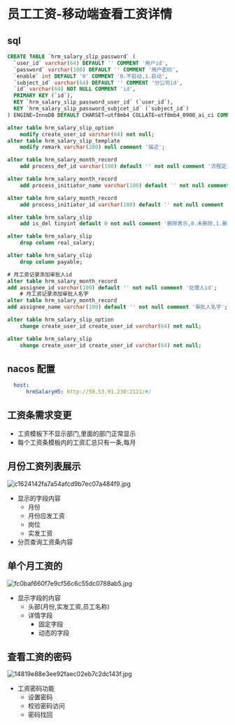 # 员工工资-移动端查看工资详情

## sql 

```sql
CREATE TABLE `hrm_salary_slip_password` (
  `user_id` varchar(64) DEFAULT '' COMMENT '用户id',
  `password` varchar(100) DEFAULT '' COMMENT '用户密码',
  `enable` int DEFAULT '0' COMMENT '0.不启动,1.启动',
  `subject_id` varchar(64) DEFAULT '' COMMENT '分公司id',
  `id` varchar(64) NOT NULL COMMENT 'id',
  PRIMARY KEY (`id`),
  KEY `hrm_salary_slip_password_user_id` (`user_id`),
  KEY `hrm_salary_slip_password_subjcet_id` (`subject_id`)
) ENGINE=InnoDB DEFAULT CHARSET=utf8mb4 COLLATE=utf8mb4_0900_ai_ci COMMENT='人员工资条密码'

alter table hrm_salary_slip_option
    modify create_user_id varchar(64) not null;
alter table hrm_salary_slip_template
    modify remark varchar(200) null comment '描述';

alter table hrm_salary_month_record
    add process_def_id varchar(100) default '' not null comment '流程定义id';

alter table hrm_salary_month_record
    add process_initiator_name varchar(100) default '' not null comment '流程启动人员名称';

alter table hrm_salary_month_record
    add process_initiator_id varchar(100) default '' not null comment '流程启动人员id';

alter table hrm_salary_slip
    add is_del tinyint default 0 not null comment '删除表示,0.未删除,1.删除';

alter table hrm_salary_slip
    drop column real_salary;

alter table hrm_salary_slip
    drop column payable;

# 月工资记录添加审批人id
alter table hrm_salary_month_record
add assignee_id varchar(100) default '' not null comment '处理人id';
    # 月工资记录添加审批人名字 
alter table hrm_salary_month_record
add assignee_name varchar(100) default '' not null comment '审批人名字';

alter table hrm_salary_slip_option
    change create_user_id create_user_id varchar(64) not null;

alter table hrm_salary_slip
    change create_user_id create_user_id varchar(64) not null;
```
## nacos 配置
```yml
  host:
      hrmSalaryH5: http://59.53.91.230:2121/#/
```

## 工资条需求变更
- 工资模板下不显示部门,里面的部门正常显示
- 每个工资条模板内的工资汇总只有一条,每月

## 月份工资列表展示

![c1624142fa7a54afcd9b7ec07a484f9.jpg](https://p3-juejin.byteimg.com/tos-cn-i-k3u1fbpfcp/4dfc26fa78714fe385d4f23faf7c8ffb~tplv-k3u1fbpfcp-watermark.image?)

- 显示的字段内容
  - 月份
  - 月份应发工资
  - 岗位
  - 实发工资
- 分页查询工资条内容

## 单个月工资的

![fc0baf660f7e9cf56c6c55dc0788ab5.jpg](https://p3-juejin.byteimg.com/tos-cn-i-k3u1fbpfcp/92675b865f824712a0ab4e7af105d5d0~tplv-k3u1fbpfcp-watermark.image?)

- 显示字段的内容
  - 头部(月份,实发工资,员工名称)
  - 详情字段
    - 固定字段
    - 动态的字段

## 查看工资的密码

![14819e88e3ee92faec02eb7c2dc143f.jpg](https://p3-juejin.byteimg.com/tos-cn-i-k3u1fbpfcp/730b52c709234418af547d47b16203b2~tplv-k3u1fbpfcp-watermark.image?)

- 工资密码功能
  - 设置密码
  - 校验密码访问
  - 密码找回
